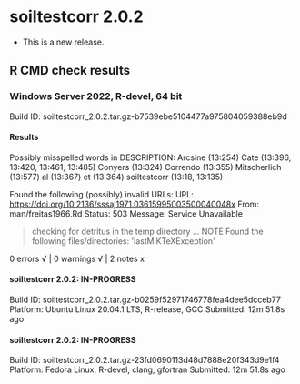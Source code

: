 # soiltestcorr 2.0.2

* This is a new release.


## R CMD check results

### Windows Server 2022, R-devel, 64 bit

Build ID:   soiltestcorr_2.0.2.tar.gz-b7539ebe5104477a975804059388eb9d
  

#### Results
  
  Possibly misspelled words in DESCRIPTION:
    Arcsine (13:254)
    Cate (13:396, 13:420, 13:461, 13:485)
    Conyers (13:324)
    Correndo (13:355)
    Mitscherlich (13:577)
    al (13:367)
    et (13:364)
    soiltestcorr (13:18, 13:135)
  
  Found the following (possibly) invalid URLs:
    URL: https://doi.org/10.2136/sssaj1971.03615995003500040048x
      From: man/freitas1966.Rd
      Status: 503
      Message: Service Unavailable

> checking for detritus in the temp directory ... NOTE
  Found the following files/directories:
    'lastMiKTeXException'

0 errors √ | 0 warnings √ | 2 notes x

#### soiltestcorr 2.0.2: IN-PROGRESS

  Build ID:   soiltestcorr_2.0.2.tar.gz-b0259f52971746778fea4dee5dcceb77
  Platform:   Ubuntu Linux 20.04.1 LTS, R-release, GCC
  Submitted:  12m 51.8s ago


#### soiltestcorr 2.0.2: IN-PROGRESS

  Build ID:   soiltestcorr_2.0.2.tar.gz-23fd0690113d48d7888e20f343d9e1f4
  Platform:   Fedora Linux, R-devel, clang, gfortran
  Submitted:  12m 51.8s ago
